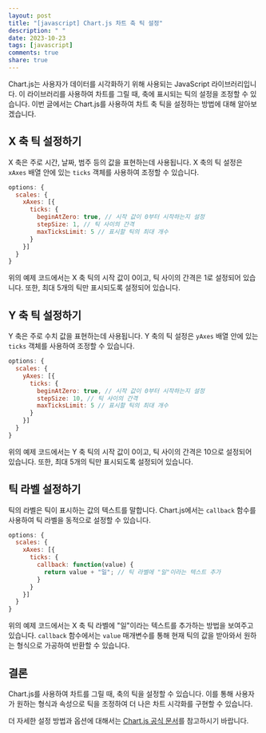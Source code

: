 ```yaml
---
layout: post
title: "[javascript] Chart.js 차트 축 틱 설정"
description: " "
date: 2023-10-23
tags: [javascript]
comments: true
share: true
---
```


Chart.js는 사용자가 데이터를 시각화하기 위해 사용되는 JavaScript 라이브러리입니다. 이 라이브러리를 사용하여 차트를 그릴 때, 축에 표시되는 틱의 설정을 조정할 수 있습니다. 이번 글에서는 Chart.js를 사용하여 차트 축 틱을 설정하는 방법에 대해 알아보겠습니다.

## X 축 틱 설정하기

X 축은 주로 시간, 날짜, 범주 등의 값을 표현하는데 사용됩니다. X 축의 틱 설정은 `xAxes` 배열 안에 있는 `ticks` 객체를 사용하여 조정할 수 있습니다. 

```javascript
options: {
  scales: {
    xAxes: [{
      ticks: {
        beginAtZero: true, // 시작 값이 0부터 시작하는지 설정
        stepSize: 1, // 틱 사이의 간격
        maxTicksLimit: 5 // 표시할 틱의 최대 개수
      }
    }]
  }
}
```

위의 예제 코드에서는 X 축 틱의 시작 값이 0이고, 틱 사이의 간격은 1로 설정되어 있습니다. 또한, 최대 5개의 틱만 표시되도록 설정되어 있습니다.

## Y 축 틱 설정하기

Y 축은 주로 수치 값을 표현하는데 사용됩니다. Y 축의 틱 설정은 `yAxes` 배열 안에 있는 `ticks` 객체를 사용하여 조정할 수 있습니다. 

```javascript
options: {
  scales: {
    yAxes: [{
      ticks: {
        beginAtZero: true, // 시작 값이 0부터 시작하는지 설정
        stepSize: 10, // 틱 사이의 간격
        maxTicksLimit: 5 // 표시할 틱의 최대 개수
      }
    }]
  }
}
```

위의 예제 코드에서는 Y 축 틱의 시작 값이 0이고, 틱 사이의 간격은 10으로 설정되어 있습니다. 또한, 최대 5개의 틱만 표시되도록 설정되어 있습니다.

## 틱 라벨 설정하기

틱의 라벨은 틱이 표시하는 값의 텍스트를 말합니다. Chart.js에서는 `callback` 함수를 사용하여 틱 라벨을 동적으로 설정할 수 있습니다.

```javascript
options: {
  scales: {
    xAxes: [{
      ticks: {
        callback: function(value) {
          return value + "일"; // 틱 라벨에 "일"이라는 텍스트 추가
        }
      }
    }]
  }
}
```

위의 예제 코드에서는 X 축 틱 라벨에 "일"이라는 텍스트를 추가하는 방법을 보여주고 있습니다. `callback` 함수에서는 `value` 매개변수를 통해 현재 틱의 값을 받아와서 원하는 형식으로 가공하여 반환할 수 있습니다.

## 결론

Chart.js를 사용하여 차트를 그릴 때, 축의 틱을 설정할 수 있습니다. 이를 통해 사용자가 원하는 형식과 속성으로 틱을 조정하여 더 나은 차트 시각화를 구현할 수 있습니다.

더 자세한 설정 방법과 옵션에 대해서는 [Chart.js 공식 문서](https://www.chartjs.org/docs/latest/axes/)를 참고하시기 바랍니다.